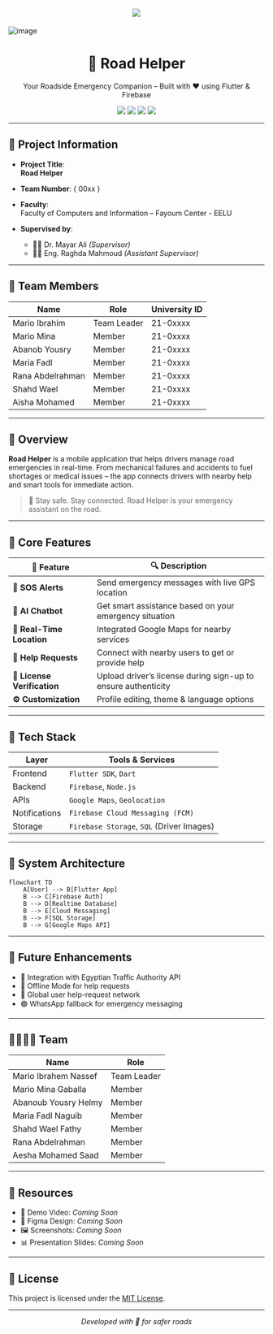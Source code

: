 <h1 align="center">
    <img src="https://readme-typing-svg.herokuapp.com/?font=Righteous&size=35&color=00BFFF&center=true&vCenter=true&width=700&height=100&duration=7000&lines=Graduation+Project+-+Fayoum+Center+✌;We+hope+you+find+our+project+valuable+❤;" />
</h1>

![image](https://th.bing.com/th/id/R.757ccf2dc3af8aa4ce96e63013f8df40?rik=Co00qXoj2Od8fw&riu=http%3a%2f%2fmedia.boingboing.net%2fwp-content%2fuploads%2f2016%2f12%2fhero_car.gif&ehk=X61dQLHhMO6xpiqwp43VCQpwyLqdWc7aYkVFT86G%2bpQ%3d&risl=&pid=ImgRaw&r=0)
<br>

<h1 align="center">🚨 Road Helper</h1>
<p align="center">Your Roadside Emergency Companion – Built with ❤️ using Flutter & Firebase</p>

<p align="center">
  <img src="https://img.shields.io/badge/fluttesr-v3.22-blue?logo=flutter" />
  <img src="https://img.shields.io/badge/platform-Android%20%7C%20iOS-green?logo=google" />
  <img src="https://img.shields.io/badge/firebase-integrated-orange?logo=firebase" />
  <img src="https://img.shields.io/badge/license-MIT-lightgrey" />
</p>

---

## 📄 Project Information

- **Project Title**:  
  **Road Helper**

- **Team Number**: { 00xx }

- **Faculty**:  
  Faculty of Computers and Information – Fayoum Center - EELU

- **Supervised by**:  
  - 👨‍🏫 Dr. Mayar Ali *(Supervisor)*  
  - 👩‍💻 Eng. Raghda Mahmoud *(Assistant Supervisor)*

---

## 👥 Team Members

| Name               | Role         | University ID |
|--------------------|--------------|---------------|
| Mario Ibrahim      | Team Leader  | 21-0xxxx      |
| Mario Mina         | Member       | 21-0xxxx      |
| Abanob Yousry      | Member       | 21-0xxxx      |
| Maria Fadl         | Member       | 21-0xxxx      |
| Rana Abdelrahman   | Member       | 21-0xxxx      |
| Shahd Wael         | Member       | 21-0xxxx      |
| Aisha Mohamed      | Member       | 21-0xxxx      |

---

## 📝 Overview

**Road Helper** is a mobile application that helps drivers manage road emergencies in real-time. From mechanical failures and accidents to fuel shortages or medical issues – the app connects drivers with nearby help and smart tools for immediate action.

> 🚗 Stay safe. Stay connected. Road Helper is your emergency assistant on the road.

---

## 🌟 Core Features

| 🚀 Feature | 🔍 Description |
|-----------|----------------|
| **🔔 SOS Alerts** | Send emergency messages with live GPS location |
| **🧠 AI Chatbot** | Get smart assistance based on your emergency situation |
| **📍 Real-Time Location** | Integrated Google Maps for nearby services |
| **🤝 Help Requests** | Connect with nearby users to get or provide help |
| **🪪 License Verification** | Upload driver’s license during sign-up to ensure authenticity |
| **⚙️ Customization** | Profile editing, theme & language options |

---

## 🧰 Tech Stack

| Layer       | Tools & Services                         |
|-------------|-------------------------------------------|
| Frontend    | `Flutter SDK`, `Dart`                    |
| Backend     | `Firebase`, `Node.js`                    |
| APIs        | `Google Maps`, `Geolocation`             |
| Notifications | `Firebase Cloud Messaging (FCM)`       |
| Storage     | `Firebase Storage`, `SQL` (Driver Images) |

---

## 🧠 System Architecture

```mermaid
flowchart TD
    A[User] --> B[Flutter App]
    B --> C[Firebase Auth]
    B --> D[Realtime Database]
    B --> E[Cloud Messaging]
    B --> F[SQL Storage]
    B --> G[Google Maps API]
```

---

## 🚧 Future Enhancements

- 🔗 Integration with Egyptian Traffic Authority API
- 📡 Offline Mode for help requests
- 🧭 Global user help-request network
- 🟢 WhatsApp fallback for emergency messaging

---

## 👨‍👩‍👧‍👦 Team

| Name                | Role               |
|---------------------|--------------------|
| Mario Ibrahem Nassef | Team Leader |
| Mario Mina Gaballa   | Member |
| Abanoub Yousry Helmy | Member |
| Maria Fadl Naguib    | Member |
| Shahd Wael Fathy     | Member |
| Rana Abdelrahman     | Member |
| Aesha Mohamed Saad   | Member |

---

## 📁 Resources

- 🎥 Demo Video: *Coming Soon*
- 🎨 Figma Design: *Coming Soon*
- 🖼️ Screenshots: *Coming Soon*
- 📊 Presentation Slides: *Coming Soon*

---

## 📜 License

This project is licensed under the [MIT License](LICENSE).

---

<p align="center"><i>Developed with 💙 for safer roads</i></p>
